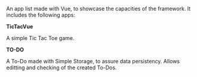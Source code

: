 An app list made with Vue, to showcase the capacities of the framework. It includes the following apps:

**TicTacVue**

A simple Tic Tac Toe game. 

**TO-DO**

A To-Do made with Simple Storage, to assure data persistency. Allows editting and checking of the created To-Dos. 